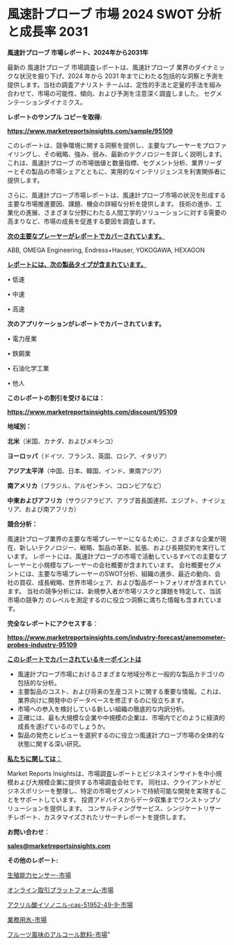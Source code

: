 # 風速計プローブ 市場 2024 SWOT 分析と成長率 2031

<strong>風速計プローブ 市場レポート、2024年から2031年</strong>

最新の 風速計プローブ 市場調査レポートは、風速計プローブ 業界のダイナミックな状況を掘り下げ、2024 年から 2031 年までにわたる包括的な洞察と予測を提供します。当社の調査アナリスト チームは、定性的手法と定量的手法を組み合わせて、市場の可能性、傾向、および予測を注意深く調査しました。 セグメンテーションダイナミクス。



<strong>レポートのサンプル コピーを取得:</strong> <a href=https://www.marketreportsinsights.com/sample/95109>

<strong><u>https://www.marketreportsinsights.com/sample/95109</u></strong></a>

このレポートは、競争環境に関する洞察を提供し、主要なプレーヤーをプロファイリングし、その戦略、強み、弱み、最新のテクノロジーを詳しく説明します。 これは、風速計プローブ の市場価値と数量指標、セグメント分析、業界リーダーとその製品の市場シェアとともに、実用的なインテリジェンスを利害関係者に提供します。

さらに、風速計プローブ市場レポートは、風速計プローブ市場の状況を形成する主要な市場推進要因、課題、機会の詳細な分析を提供します。 技術の進歩、工業化の進展、さまざまな分野にわたる人間工学的ソリューションに対する需要の高まりなど、市場の成長を促進する要因を調査します。



<strong><u>次の主要なプレーヤーがレポートでカバーされています。</u></strong>

ABB, OMEGA Engineering, Endress+Hauser, YOKOGAWA, HEXAGON



<strong><u><b>レポートには、次の製品タイプが含まれています。</b></u></strong>

• 低速

• 中速

• 高速



<strong><b>次のアプリケーションがレポートでカバーされています。</b></strong>

• 電力産業

• 鉄鋼業

• 石油化学工業

• 他人



<strong><b>このレポートの割引を受けるには：</b></strong><a href=https://www.marketreportsinsights.com/discount/95109>

<strong><u>https://www.marketreportsinsights.com/discount/95109</u></strong></a>



<strong>地域別：</strong>



<strong>北米</strong>（米国、カナダ、およびメキシコ）



<strong>ヨーロッパ</strong>（ドイツ、フランス、英国、ロシア、イタリア）



<strong>アジア太平洋</strong>（中国、日本、韓国、インド、東南アジア）



<strong>南アメリカ</strong>（ブラジル、アルゼンチン、コロンビアなど）



<strong>中東およびアフリカ</strong>（サウジアラビア、アラブ首長国連邦、エジプト、ナイジェリア、および南アフリカ）



<strong>競合分析：</strong>

風速計プローブ業界の主要な市場プレーヤーになるために、さまざまな企業が現在、新しいテクノロジー、戦略、製品の革新、拡張、および長期契約を実行しています。 レポートには、風速計プローブの市場で活動しているすべての主要なプレーヤーと小規模なプレーヤーの会社概要が含まれています。 会社概要セグメントには、主要な市場プレーヤーのSWOT分析、組織の進歩、最近の動向、会社の買収、成長戦略、世界市場シェア、および製品ポートフォリオが含まれています。 当社の競争分析には、新規参入者が市場リスクと課題を特定して、当該市場の競争力 のレベルを測定するのに役立つ洞察に満ちた情報も含まれています。



<strong>完全なレポートにアクセスする</strong>：

<a href=https://www.marketreportsinsights.com/industry-forecast/anemometer-probes-industry-95109>

<strong><u>https://www.marketreportsinsights.com/industry-forecast/anemometer-probes-industry-95109</u></strong></a>



<strong><u><b>このレポートでカバーされているキーポイントは</b></u></strong>
<ul>
  <li>風速計プローブ市場におけるさまざまな地域分布と一般的な製品カテゴリの包括的な分析。</li>
  <li>主要製品のコスト、および将来の生産コストに関する重要な情報。これは、業界向けに開発中のデータベースを修正するのに役立ちます。</li>
  <li>市場への参入を検討している新しい組織の徹底的な内訳分析。</li>
  <li>正確には、最も大規模な企業や中規模の企業は、市場内でどのように経済的成長を遂げているのでしょうか。</li>
  <li>製品の発売とレビューを選択するのに役立つ風速計プローブ市場の全体的な状態に関する深い研究。</li>
</ul>


<strong><u><b>私たちに関しては：</b></u></strong>

Market Reports Insightsは、市場調査レポートとビジネスインサイトを中小規模および大規模企業に提供する市場調査会社です。 同社は、クライアントがビジネスポリシーを整理し、特定の市場セグメントで持続可能な開発を実現することをサポートしています。 投資アドバイスからデータ収集までワンストップソリューションを提供します。 コンサルティングサービス、シンジケートリサーチレポート、カスタマイズされたリサーチレポートを提供します。



<strong><b>お問い合わせ</b></strong>：

<a href=mailto:sales@marketreportsinsights.com>

<strong><u>sales@marketreportsinsights.com</u></strong></a>



<strong>その他のレポート:</strong>

<a href=https://www.linkedin.com/pulse/生殖能力センサー-市場-2023-競争分析と事業成長-2030-data-dive-discoveries-24-analysis-c1iyf/>生殖能力センサー-市場</a>

<a href=https://www.linkedin.com/pulse/オンライン取引プラットフォーム-市場-2023-年のダイナミクスとビジネストレンド-ifnqf/>オンライン取引プラットフォーム-市場</a>

<a href=https://www.linkedin.com/pulse/アクリル酸イソノニル-cas-51952-49-9-市場-2023-新興市場-cq4wf/>アクリル酸イソノニル-cas-51952-49-9-市場</a>

<a href=https://www.linkedin.com/pulse/業務用氷-市場-2023-総合分析と事業成長戦略-2030-analytics-achievers-24-analysis-vb9cf/>業務用氷-市場</a>

<a href=https://www.linkedin.com/pulse/フルーツ風味のアルコール飲料-市場-2023-総合分析と事業成長戦略-2030-mzb3f/>フルーツ風味のアルコール飲料-市場</a>"
